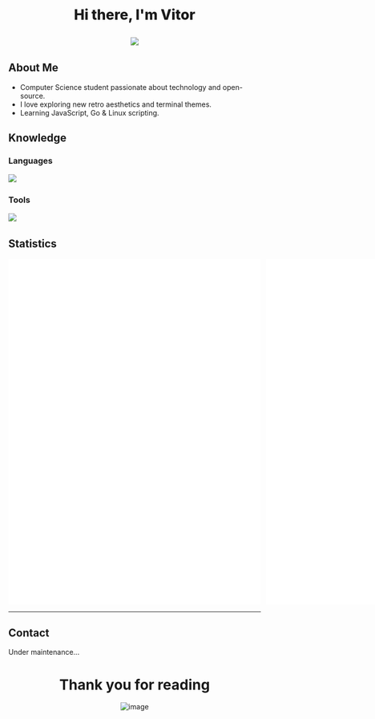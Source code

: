 <div align="center"> 
  <p style="font-size: 28px; font-weight: 800;">Hi there, I'm Vitor</p>
  <img src="https://count.getloli.com/@viitorags?name=viitorags&theme=booru-r6gdrawfriends&padding=7&offset=0&align=center&scale=1&pixelated=1&darkmode=auto&num=2025" width="300px"/>  
</div>

## About Me

- Computer Science student passionate about technology and open-source.
- I love exploring new retro aesthetics and terminal themes.
- Learning JavaScript, Go & Linux scripting.

## Knowledge

### Languages

<img src="https://skillicons.dev/icons?i=js,html,css,nodejs,go,php,react,tailwind" />

### Tools

<img src="https://skillicons.dev/icons?i=git,github,neovim,vscode,docker" />

## Statistics
<!-- <table>
  <tbody>
    <tr>
      <td>
        <img src="https://github.com/viitorags/viitorags/blob/main/general.svg" width="100%" alt="Metrics"/>
      </td>
      <td>
        <img src="https://github.com/viitorags/viitorags/blob/main/medias.svg" width="100%" alt="Metrics"/>
      </td>
    </tr>
  </tbody>
</table> -->
<div style="display: flex; gap: 10px;">
  <img src="https://github.com/viitorags/viitorags/blob/main/general.svg" alt="Metrics" style="flex: 1;"/>
  <img src="https://github.com/viitorags/viitorags/blob/main/medias.svg" alt="Metrics" style="flex: 1;"/>
</div>

---

## Contact

Under maintenance...

<div align="center">
  <h1 align="center">Thank you for reading</h1>
  <img width="260" height="325" alt="image" src="https://github.com/user-attachments/assets/bdc9861d-7807-4e65-ab93-8646ba97c288" />


</div>
